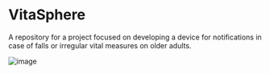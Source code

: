 # VitaSphere
A repository for a project focused on developing a device for notifications in case of falls or irregular vital measures on older adults.

![image](https://github.com/user-attachments/assets/9562ef4d-05c7-44ba-a12b-d70b6953a8a4)
